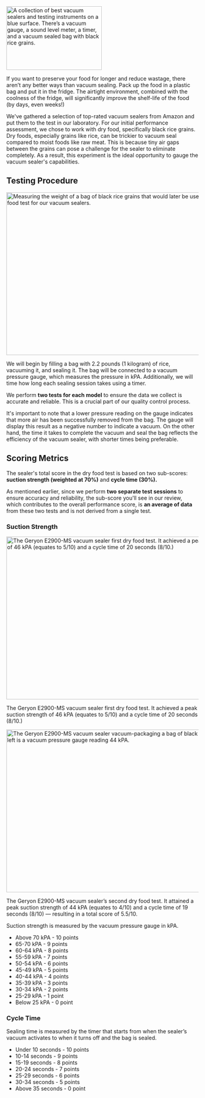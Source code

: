 <img src="https://cdn.healthykitchen101.com/reviews/images/vacuum-sealers/dry-food-test-cloxsyj6e000afi88fbsm95df.jpg" alt="A collection of best vacuum sealers and testing instruments on a blue surface. There’s a vacuum gauge, a sound level meter, a timer, and a vacuum sealed bag with black rice grains." width="250" height="167">

If you want to preserve your food for longer and reduce wastage, there aren’t any better ways than vacuum sealing. Pack up the food in a plastic bag and put it in the fridge. The airtight environment, combined with the coolness of the fridge, will significantly improve the shelf-life of the food (by days, even weeks!)

We've gathered a selection of top-rated vacuum sealers from Amazon and put them to the test in our laboratory. For our initial performance assessment, we chose to work with dry food, specifically black rice grains. Dry foods, especially grains like rice, can be trickier to vacuum seal compared to moist foods like raw meat. This is because tiny air gaps between the grains can pose a challenge for the sealer to eliminate completely. As a result, this experiment is the ideal opportunity to gauge the vacuum sealer's capabilities.

Testing Procedure
-----------------

<img src="https://cdn.healthykitchen101.com/reviews/images/vacuum-sealers/weighing-black-rice-for-dry-food-test-clp0qcnhl0000vo88cp95ateh.jpg" alt="Measuring the weight of a bag of black rice grains that would later be used as part of the dry food test for our vacuum sealers." width="640" height="427">

We will begin by filling a bag with 2.2 pounds (1 kilogram) of rice, vacuuming it, and sealing it. The bag will be connected to a vacuum pressure gauge, which measures the pressure in kPA. Additionally, we will time how long each sealing session takes using a timer.

We perform **two tests for each model** to ensure the data we collect is accurate and reliable. This is a crucial part of our quality control process.

It's important to note that a lower pressure reading on the gauge indicates that more air has been successfully removed from the bag. The gauge will display this result as a negative number to indicate a vacuum. On the other hand, the time it takes to complete the vacuum and seal the bag reflects the efficiency of the vacuum sealer, with shorter times being preferable.

Scoring Metrics
---------------

The sealer's total score in the dry food test is based on two sub-scores: **suction strength (weighted at 70%)** and **cycle time (30%).**

As mentioned earlier, since we perform **two separate test sessions** to ensure accuracy and reliability, the sub-score you'll see in our review, which contributes to the overall performance score, is **an average of data** from these two tests and is not derived from a single test.

### Suction Strength

<img src="https://cdn.healthykitchen101.com/reviews/images/vacuum-sealers/geryon-e2900-ms-vacuum-sealer-dry-food-test-1-clp2dfnvd0000hc8876p9d690.jpg" alt="The Geryon E2900-MS vacuum sealer first dry food test. It achieved a peak suction strength of 46 kPA (equates to 5/10) and a cycle time of 20 seconds (8/10.)" width="640" height="427">

The Geryon E2900-MS vacuum sealer first dry food test. It achieved a peak suction strength of 46 kPA (equates to 5/10) and a cycle time of 20 seconds (8/10.)

<img src="https://cdn.healthykitchen101.com/reviews/images/vacuum-sealers/geryon-e2900-ms-vacuum-sealer-dry-food-test-cloziwttf00012k88gkrs6udr.jpg" alt="The Geryon E2900-MS vacuum sealer vacuum-packaging a bag of black rice grains. To the left is a vacuum pressure gauge reading 44 kPA." width="640" height="427">

The Geryon E2900-MS vacuum sealer’s second dry food test. It attained a peak suction strength of 44 kPA (equates to 4/10) and a cycle time of 19 seconds (8/10) — resulting in a total score of 5.5/10.

Suction strength is measured by the vacuum pressure gauge in kPA.

*   Above 70 kPA - 10 points
*   65-70 kPA - 9 points
*   60-64 kPA - 8 points
*   55-59 kPA - 7 points
*   50-54 kPA - 6 points
*   45-49 kPA - 5 points
*   40-44 kPA - 4 points
*   35-39 kPA - 3 points
*   30-34 kPA - 2 points
*   25-29 kPA - 1 point
*   Below 25 kPA - 0 point

### Cycle Time

Sealing time is measured by the timer that starts from when the sealer’s vacuum activates to when it turns off and the bag is sealed.

*   Under 10 seconds - 10 points
*   10-14 seconds - 9 points
*   15-19 seconds - 8 points
*   20-24 seconds - 7 points
*   25-29 seconds - 6 points
*   30-34 seconds - 5 points
*   Above 35 seconds - 0 point